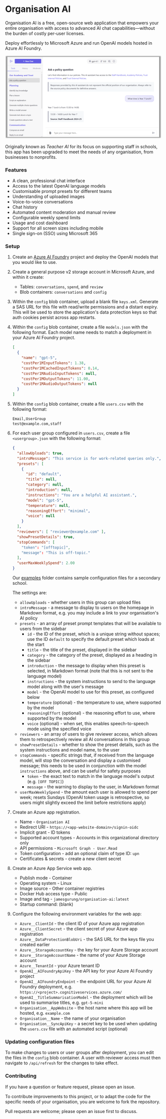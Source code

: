 # Organisation AI

Organisation AI is a free, open-source web application that empowers your entire organisation with access to advanced AI chat capabilities&mdash;without the burden of costly per-user licenses.

Deploy effortlessly to Microsoft Azure and run OpenAI models hosted in Azure AI Foundry.

![Screenshot of Organisation AI](examples/screenshot.png)

Originally known as *Teacher AI* for its focus on supporting staff in schools, this app has been upgraded to meet the needs of any organisation, from businesses to nonprofits.

### Features

* A clean, professional chat interface
* Access to the latest OpenAI language models
* Customisable prompt presets for different teams
* Understanding of uploaded images
* Voice-to-voice conversations
* Chat history
* Automated content moderation and manual review
* Configurable weekly spend limits
* Usage and cost dashboard
* Support for all screen sizes including mobile
* Single sign-on (SSO) using Microsoft 365

### Setup

1. Create an [Azure AI Foundry](https://ai.azure.com/) project and deploy the OpenAI models that you would like to use.

2. Create a general purpose v2 storage account in Microsoft Azure, and within it create:
    * Tables: `conversations`, `spend`, and `review`
    * Blob containers: `conversations` and `config`

3. Within the `config` blob container, upload a blank file `keys.xml`. Generate a SAS URL for this file with read/write permissions and a distant expiry. This will be used to store the application's data protection keys so that auth cookies persist across app restarts.

4. Within the `config` blob container, create a file `models.json` with the following format. Each model name needs to match a deployment in your Azure AI Foundry project.

    ```json
    [
      {
        "name": "gpt-5",
        "costPer1MInputTokens": 1.38,
        "costPer1MCachedInputTokens": 0.14,
        "costPer1MAudioInputTokens": null,
        "costPer1MOutputTokens": 11.00,
        "costPer1MAudioOutputTokens": null
      }
    ]
    ```

5. Within the `config` blob container, create a file `users.csv` with the following format:

    ```csv
    Email,UserGroup
    test@example.com,staff
    ```

6. For each user group configured in `users.csv`, create a file `<usergroup>.json` with the following format:

    ```json
    {
      "allowUploads": true,
      "introMessage": "This service is for work-related queries only.",
      "presets": [
        {
          "id": "default",
          "title": null,
          "category": null,
          "introduction": null,
          "instructions": "You are a helpful AI assistant.",
          "model": "gpt-5",
          "temperature": null,
          "reasoningEffort": "minimal",
          "voice": null
        }
      ],
      "reviewers": [ "reviewer@example.com" ],
      "showPresetDetails": true,
      "stopCommands": [
        "token": "[offtopic]",
        "message": "This is off-topic."
      ],
      "userMaxWeeklySpend": 2.00
    }
    ```

    Our [examples](examples) folder contains sample configuration files for a secondary school.

    The settings are:

    * `allowUploads` - whether users in this group can upload files
    * `introMessage` - a message to display to users on the homepage in Markdown format, e.g. you may include a link to your organisation's AI policy
    * `presets` - an array of preset prompt templates that will be available to users from the sidebar
        * `id` - the ID of the preset, which is a unique string without spaces; use the ID `default` to specify the default preset which loads at the start
        * `title` - the title of the preset, displayed in the sidebar
        * `category` - the category of the preset, displayed as a heading in the sidebar
        * `introduction` - the message to display when this preset is selected, in Markdown format (note that this is not sent to the language model)
        * `instructions` - the system instructions to send to the language model along with the user's message
        * `model` - the OpenAI model to use for this preset, as configured below
        * `temperature` (optional) - the temperature to use, where supported by the model
        * `reasoningEffort` (optional) - the reasoning effort to use, where supported by the model
        * `voice` (optional) - when set, this enables speech-to-speech mode using the specified voice
    * `reviewers` - an array of users to give reviewer access, which allows them to retrospectively review all AI conversations in this group
    * `showPresetDetails` - whether to show the preset details, such as the system instructions and model name, to the user
    * `stopCommands` - specific strings that, if received from the language model, will stop the conversation and display a customised message; this needs to be used in conjunction with the model `instructions` above, and can be useful for safety purposes
        * `token` - the exact text to match in the language model's output (e.g. `[OFF TOPIC]`)
        * `message` - the warning to display to the user, in Markdown format
    * `userMaxWeeklySpend` - the amount each user is allowed to spend per week; resets Sundays (OpenAI token usage is retrospective, so users might slightly exceed the limit before restrictions apply)
 
7. Create an Azure app registration.
    * Name - `Organisation AI`
    * Redirect URI - `https://<app-website-domain>/signin-oidc`
    * Implicit grant - ID tokens
    * Supported account types - Accounts in this organizational directory only
    * API permissions - `Microsoft Graph - User.Read`
    * Token configuration - add an optional claim of type ID: `upn`
    * Certificates & secrets - create a new client secret

8. Create an Azure App Service web app.
    * Publish mode - Container
    * Operating system - Linux
    * Image source - Other container registries
    * Docker Hub access type - Public
    * Image and tag - `jamesgurung/organisation-ai:latest`
    * Startup command: (blank)

9. Configure the following environment variables for the web app:

    * `Azure__ClientId` - the client ID of your Azure app registration
    * `Azure__ClientSecret` - the client secret of your Azure app registration
    * `Azure__DataProtectionBlobUri` - the SAS URL for the keys file you created earlier
    * `Azure__StorageAccountKey` - the key for your Azure Storage account
    * `Azure__StorageAccountName` - the name of your Azure Storage account
    * `Azure__TenantId` - your Azure tenant ID
    * `OpenAI__AIFoundryApiKey` - the API key for your Azure AI Foundry project
    * `OpenAI__AIFoundryEndpoint` - the endpoint URL for your Azure AI Foundry deployment, e.g. `https://<project>.cognitiveservices.azure.com/`
    * `OpenAI__TitleSummarisationModel` - the deployment which will be used to summarise titles, e.g. `gpt-5-mini`
    * `Organisation__AppWebsite` - the host name where this app will be hosted, e.g. `example.com`
    * `Organisation__Name` - the name of your organisation
    * `Organisation__SyncApiKey` - a secret key to be used when updating the `users.csv` file with an automated script (optional)

### Updating configuration files

To make changes to users or user groups after deployment, you can edit the files in the `config` blob container. A user with reviewer access must then navigate to `/api/refresh` for the changes to take effect.

### Contributing

If you have a question or feature request, please open an issue.

To contribute improvements to this project, or to adapt the code for the specific needs of your organisation, you are welcome to fork the repository.

Pull requests are welcome; please open an issue first to discuss.